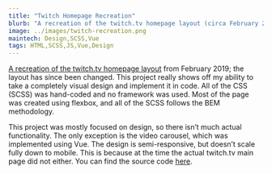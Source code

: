 ```yaml
---
title: "Twitch Homepage Recreation"
blurb: "A recreation of the twitch.tv homepage layout (circa February 2019)."
image: ../images/twitch-recreation.png
maintech: Design,SCSS,Vue
tags: HTML,SCSS,JS,Vue,Design
---
```

[A recreation of the twitch.tv homepage layout](https://codepen.io/sparlos/full/JxyRWr) from February 2019; the layout has since been changed. This project really shows off my ability to take a completely visual design and implement it in code. All of the CSS (SCSS) was hand-coded and no framework was used. Most of the page was created using flexbox, and all of the SCSS follows the BEM methodology.

This project was mostly focused on design, so there isn’t much actual functionality. The only exception is the video carousel, which was implemented using Vue. The design is semi-responsive, but doesn’t scale fully down to mobile. This is because at the time the actual twitch.tv main page did not either. You can find the source code [here](https://codepen.io/sparlos/pen/JxyRWr).
